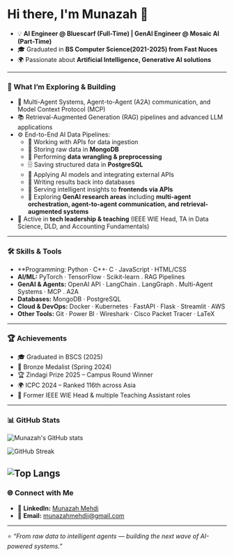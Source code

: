 # Hi there, I'm Munazah 👋  

- 💡 **AI Engineer @ Bluescarf (Full-Time) | GenAI Engineer @ Mosaic AI (Part-Time)**  
- 🎓 Graduated in **BS Computer Science(2021-2025) from Fast Nuces**  
- 🌍 Passionate about **Artificial Intelligence, Generative AI solutions**  
---

### 🌱 What I’m Exploring & Building
- 🔬 Multi-Agent Systems, Agent-to-Agent (A2A) communication, and Model Context Protocol (MCP)  
- 📚 Retrieval-Augmented Generation (RAG) pipelines and advanced LLM applications  
- ⚙️ End-to-End AI Data Pipelines:  
  - 📡 Working with APIs for data ingestion  
  - 📂 Storing raw data in **MongoDB**  
  - 🧹 Performing **data wrangling & preprocessing**  
  - 🗄️ Saving structured data in **PostgreSQL**  
  - 🤖 Applying AI models and integrating external APIs  
  - 🔁 Writing results back into databases  
  - 🎨 Serving intelligent insights to **frontends via APIs**
  - 🔬 Exploring **GenAI research areas** including **multi-agent orchestration, agent-to-agent communication, and retrieval-augmented systems**  
- 🎤 Active in **tech leadership & teaching** (IEEE WIE Head, TA in Data Science, DLD, and Accounting Fundamentals)  
---

### 🛠 Skills & Tools
- **Programming: Python · C++· C · JavaScript · HTML/CSS  
- **AI/ML:** PyTorch · TensorFlow · Scikit-learn . RAG Pipelines
- **GenAI & Agents:** OpenAI API · LangChain . LangGraph . Multi-Agent Systems · MCP . A2A
- **Databases:** MongoDB · PostgreSQL 
- **Cloud & DevOps:** Docker · Kubernetes · FastAPI · Flask · Streamlit · AWS  
- **Other Tools:** Git · Power BI · Wireshark · Cisco Packet Tracer · LaTeX  
---

### 🏆 Achievements
- 🎓 Graduated in BSCS (2025)
- 🥉 Bronze Medalist (Spring 2024)
- 🏆 Zindagi Prize 2025 – Campus Round Winner
- 🌍 ICPC 2024 – Ranked 116th across Asia 
- 🎤 Former IEEE WIE Head & multiple Teaching Assistant roles
---

### 📊 GitHub Stats
![Munazah's GitHub stats](https://github-readme-stats.vercel.app/api?username=Munazahqa&show_icons=true&theme=radical)

![GitHub Streak](https://streak-stats.demolab.com/?user=Munazahqa&theme=radical&hide_border=false)

![Top Langs](https://github-readme-stats.vercel.app/api/top-langs/?username=Munazahqa&layout=compact&theme=radical)
---

### 🌐 Connect with Me
- 💼 **LinkedIn:** [Munazah Mehdi](https://linkedin.com/in/munazah-mehdi)   
- 📧 **Email:** munazahmehdii@gmail.com  
---

⭐️ *“From raw data to intelligent agents — building the next wave of AI-powered systems.”*  
